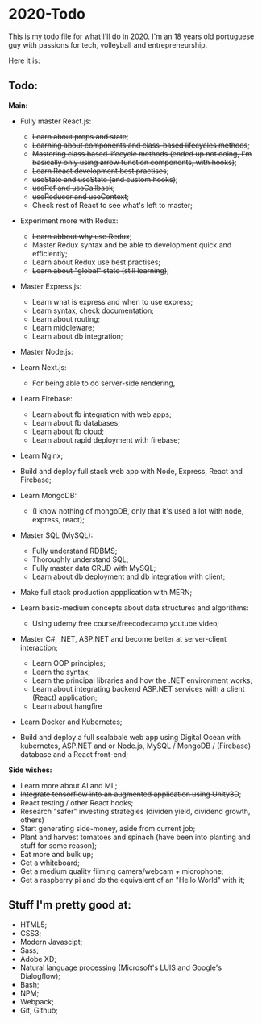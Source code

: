 # 2020-Todo

This is my todo file for what I'll do in 2020. I'm an 18 years old portuguese guy with passions for tech, volleyball and entrepreneurship.

Here it is:

## Todo:

**Main:**

- Fully master React.js:
  - ~~Learn about props and state~~;
  - ~~Learning about components and class-based lifecycles methods~~;
  - ~~Mastering class based lifecycle methods (ended up not doing, I'm basically only using arrow function components, with hooks)~~;
  - ~~Learn React development best practises~~;
  - ~~useState and useState (and custom hooks)~~;
  - ~~useRef and useCallback~~;
  - ~~useReducer and useContext~~;
  - Check rest of React to see what's left to master;
      
- Experiment more with Redux:
  - ~~Learn abbout why use Redux~~;
  - Master Redux syntax and be able to development quick and efficiently;
  - Learn about Redux use best practises;
  - ~~Learn about "global" state (still learning)~~; 
  
- Master Express.js:
  - Learn what is express and when to use express;
  - Learn syntax, check documentation;
  - Learn about routing;
  - Learn middleware;
  - Learn about db integration;
 
- Master Node.js:

- Learn Next.js:
  - For being able to do server-side rendering,

- Learn Firebase:
  - Learn about fb integration with web apps;
  - Learn about fb databases;
  - Learn about fb cloud;
  - Learn about rapid deployment with firebase;
  
- Learn Nginx;
  
- Build and deploy full stack web app with Node, Express, React and Firebase; 
  
- Learn MongoDB:
  - (I know nothing of mongoDB, only that it's used a lot with node, express, react);

- Master SQL (MySQL):
  - Fully understand RDBMS;
  - Thoroughly understand SQL;
  - Fully master data CRUD with MySQL;
  - Learn about db deployment and db integration with client;
  
- Make full stack production appplication with MERN;

- Learn basic-medium concepts about data structures and algorithms:
  - Using udemy free course/freecodecamp youtube video;
  
- Master C#, .NET, ASP.NET and become better at server-client interaction;
  - Learn OOP principles;
  - Learn the syntax;
  - Learn the principal libraries and how the .NET environment works;
  - Learn about integrating backend ASP.NET services with a client (React) application;
  - Learn about hangfire
  
- Learn Docker and Kubernetes;

- Build and deploy a full scalabale web app using Digital Ocean with kubernetes, ASP.NET and or Node.js, MySQL / MongoDB / (Firebase) database and a React front-end; 

**Side wishes:**

- Learn more about AI and ML;
- ~~Integrate tensorflow into an augmented application using Unity3D~~;
- React testing / other React hooks;
- Research "safer" investing strategies (dividen yield, dividend growth, others)
- Start generating side-money, aside from current job;
- Plant and harvest tomatoes and spinach (have been into planting and stuff for some reason);
- Eat more and bulk up;
- Get a whiteboard;
- Get a medium quality filming camera/webcam + microphone;
- Get a raspberry pi and do the equivalent of an "Hello World" with it;

## Stuff I'm pretty good at:

- HTML5;
- CSS3;
- Modern Javascipt; 
- Sass;
- Adobe XD;
- Natural language processing (Microsoft's LUIS and Google's Dialogflow);
- Bash;
- NPM;
- Webpack;
- Git, Github;
